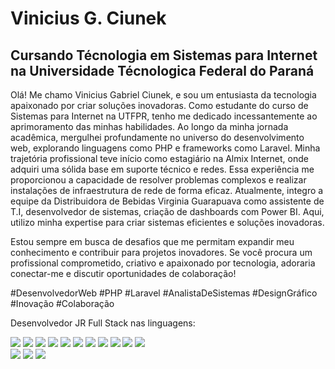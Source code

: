 # Vinicius G. Ciunek
## Cursando Técnologia em Sistemas para Internet  na Universidade Técnologica Federal do Paraná 

Olá! Me chamo Vinicius Gabriel Ciunek, e sou um entusiasta da tecnologia apaixonado por criar soluções inovadoras. Como estudante do curso de Sistemas para Internet na UTFPR, tenho me dedicado incessantemente ao aprimoramento das minhas habilidades. Ao longo da minha jornada acadêmica, mergulhei profundamente no universo do desenvolvimento web, explorando linguagens como PHP e frameworks como Laravel. Minha trajetória profissional teve início como estagiário na Almix Internet, onde adquiri uma sólida base em suporte técnico e redes. Essa experiência me proporcionou a capacidade de resolver problemas complexos e realizar instalações de infraestrutura de rede de forma eficaz. Atualmente, integro a equipe da Distribuidora de Bebidas Virginia Guarapuava como assistente de T.I, desenvolvedor de sistemas, criação de dashboards com Power BI. Aqui, utilizo minha expertise para criar sistemas eficientes e soluções inovadoras.

Estou sempre em busca de desafios que me permitam expandir meu conhecimento e contribuir para projetos inovadores. Se você procura um profissional comprometido, criativo e apaixonado por tecnologia, adoraria conectar-me e discutir oportunidades de colaboração!

#DesenvolvedorWeb #PHP #Laravel #AnalistaDeSistemas #DesignGráfico #Inovação #Colaboração

Desenvolvedor JR Full Stack nas linguagens:

<img src="https://img.shields.io/badge/PHP-777BB4?style=for-the-badge&logo=php&logoColor=white" /> 

<img src="https://img.shields.io/badge/MySQL-4479A1?style=for-the-badge&logo=MySQL&logoColor=white" /> 

<img src="https://img.shields.io/badge/LARAVEL-FF2D20?style=for-the-badge&logo=laravel&logoColor=white" /> 

<img src="https://img.shields.io/badge/LIVEWIRE-4E56A6?style=for-the-badge&logo=livewire&logoColor=white" /> 

<img src="https://img.shields.io/badge/Java-ED8B00?style=for-the-badge&logo=java&logoColor=white" /> 

<img src="https://img.shields.io/badge/JavaScript-F7DF1E?style=for-the-badge&logo=javascript&logoColor=black" /> 

<img src="https://img.shields.io/badge/typescript-3178C6?style=for-the-badge&logo=typescript&logoColor=white" /> 

<img src="https://img.shields.io/badge/React-61DAFB?style=for-the-badge&logo=React&logoColor=white" /> 

<img src="https://img.shields.io/badge/TAILWIND%20CSS-06B6D4?style=for-the-badge&logo=tailwindcss&logoColor=white" /> 

<img src="https://img.shields.io/badge/HTML5-E34F26?style=for-the-badge&logo=html5&logoColor=white" />

<img src="https://img.shields.io/badge/CSS3-1572B6?style=for-the-badge&logo=css3&logoColor=white" />


<div>
  <a href="https://instagram.com/ciunekk" target="_blank"><img src="https://img.shields.io/badge/Instagram-E4405F?style=for-the-badge&logo=instagram&logoColor=white" target="_blank"></a> 
  <a href="https://www.linkedin.com/in/viniciusciunek/" target="_blank"><img src="https://img.shields.io/badge/linkedin-0A66C2?style=for-the-badge&logo=linkedin&logoColor=white" target="_blank"></a>
  <a href="https://instagram.com/ciunekk" target="_blank"><img src="https://img.shields.io/badge/Instagram-E4405F?style=for-the-badge&logo=instagram&logoColor=white" target="_blank"></a> 
</div>


